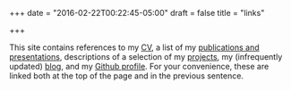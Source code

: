 +++
date = "2016-02-22T00:22:45-05:00"
draft = false
title = "links"

+++

This site contains references to my [CV][cv], a list of my [publications and
presentations][pubs], descriptions of a selection of my [projects][proj], my
(infrequently updated) [blog][blog], and my [Github profile][git]. For your
convenience, these are linked both at the top of the page and in the previous
sentence. 

[cv]: /assets/W.Thomason_CV.pdf
[pubs]: /publications
[proj]: /projects
[blog]: /blog
[git]: https://github.com/wbthomason
